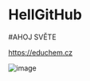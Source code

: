 # HellGitHub

#AHOJ SVĚTE

https://educhem.cz

![image](https://user-images.githubusercontent.com/123412539/223079876-6bb6cdd6-8439-4871-a4c8-282733655271.png)

